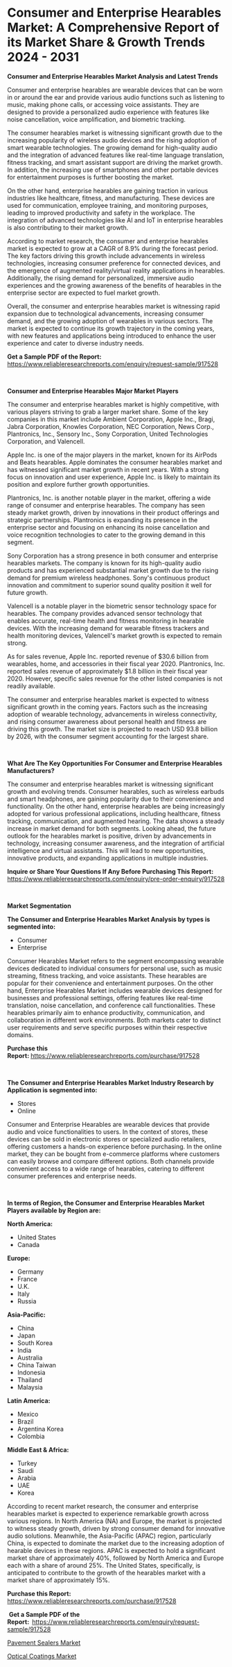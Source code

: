 <p><h1>Consumer and Enterprise Hearables Market: A Comprehensive Report of its Market Share & Growth Trends 2024 - 2031</h1></p><p><strong>Consumer and Enterprise Hearables Market Analysis and Latest Trends</strong></p>
<p><p>Consumer and enterprise hearables are wearable devices that can be worn in or around the ear and provide various audio functions such as listening to music, making phone calls, or accessing voice assistants. They are designed to provide a personalized audio experience with features like noise cancellation, voice amplification, and biometric tracking.</p><p>The consumer hearables market is witnessing significant growth due to the increasing popularity of wireless audio devices and the rising adoption of smart wearable technologies. The growing demand for high-quality audio and the integration of advanced features like real-time language translation, fitness tracking, and smart assistant support are driving the market growth. In addition, the increasing use of smartphones and other portable devices for entertainment purposes is further boosting the market.</p><p>On the other hand, enterprise hearables are gaining traction in various industries like healthcare, fitness, and manufacturing. These devices are used for communication, employee training, and monitoring purposes, leading to improved productivity and safety in the workplace. The integration of advanced technologies like AI and IoT in enterprise hearables is also contributing to their market growth.</p><p>According to market research, the consumer and enterprise hearables market is expected to grow at a CAGR of 8.9% during the forecast period. The key factors driving this growth include advancements in wireless technologies, increasing consumer preference for connected devices, and the emergence of augmented reality/virtual reality applications in hearables. Additionally, the rising demand for personalized, immersive audio experiences and the growing awareness of the benefits of hearables in the enterprise sector are expected to fuel market growth.</p><p>Overall, the consumer and enterprise hearables market is witnessing rapid expansion due to technological advancements, increasing consumer demand, and the growing adoption of wearables in various sectors. The market is expected to continue its growth trajectory in the coming years, with new features and applications being introduced to enhance the user experience and cater to diverse industry needs.</p></p>
<p><strong>Get a Sample PDF of the Report:&nbsp;</strong> <a href="https://www.reliableresearchreports.com/enquiry/request-sample/917528">https://www.reliableresearchreports.com/enquiry/request-sample/917528</a></p>
<p>&nbsp;</p>
<p><strong>Consumer and Enterprise Hearables Major Market Players</strong></p>
<p><p>The consumer and enterprise hearables market is highly competitive, with various players striving to grab a larger market share. Some of the key companies in this market include Ambient Corporation, Apple Inc., Bragi, Jabra Corporation, Knowles Corporation, NEC Corporation, News Corp., Plantronics, Inc., Sensory Inc., Sony Corporation, United Technologies Corporation, and Valencell.</p><p>Apple Inc. is one of the major players in the market, known for its AirPods and Beats hearables. Apple dominates the consumer hearables market and has witnessed significant market growth in recent years. With a strong focus on innovation and user experience, Apple Inc. is likely to maintain its position and explore further growth opportunities.</p><p>Plantronics, Inc. is another notable player in the market, offering a wide range of consumer and enterprise hearables. The company has seen steady market growth, driven by innovations in their product offerings and strategic partnerships. Plantronics is expanding its presence in the enterprise sector and focusing on enhancing its noise cancellation and voice recognition technologies to cater to the growing demand in this segment.</p><p>Sony Corporation has a strong presence in both consumer and enterprise hearables markets. The company is known for its high-quality audio products and has experienced substantial market growth due to the rising demand for premium wireless headphones. Sony's continuous product innovation and commitment to superior sound quality position it well for future growth.</p><p>Valencell is a notable player in the biometric sensor technology space for hearables. The company provides advanced sensor technology that enables accurate, real-time health and fitness monitoring in hearable devices. With the increasing demand for wearable fitness trackers and health monitoring devices, Valencell's market growth is expected to remain strong.</p><p>As for sales revenue, Apple Inc. reported revenue of $30.6 billion from wearables, home, and accessories in their fiscal year 2020. Plantronics, Inc. reported sales revenue of approximately $1.8 billion in their fiscal year 2020. However, specific sales revenue for the other listed companies is not readily available.</p><p>The consumer and enterprise hearables market is expected to witness significant growth in the coming years. Factors such as the increasing adoption of wearable technology, advancements in wireless connectivity, and rising consumer awareness about personal health and fitness are driving this growth. The market size is projected to reach USD 93.8 billion by 2026, with the consumer segment accounting for the largest share.</p></p>
<p>&nbsp;</p>
<p><strong>What Are The Key Opportunities For Consumer and Enterprise Hearables Manufacturers?</strong></p>
<p><p>The consumer and enterprise hearables market is witnessing significant growth and evolving trends. Consumer hearables, such as wireless earbuds and smart headphones, are gaining popularity due to their convenience and functionality. On the other hand, enterprise hearables are being increasingly adopted for various professional applications, including healthcare, fitness tracking, communication, and augmented hearing. The data shows a steady increase in market demand for both segments. Looking ahead, the future outlook for the hearables market is positive, driven by advancements in technology, increasing consumer awareness, and the integration of artificial intelligence and virtual assistants. This will lead to new opportunities, innovative products, and expanding applications in multiple industries.</p></p>
<p><strong>Inquire or Share Your Questions If Any Before Purchasing This Report:</strong> <a href="https://www.reliableresearchreports.com/enquiry/pre-order-enquiry/917528">https://www.reliableresearchreports.com/enquiry/pre-order-enquiry/917528</a></p>
<p>&nbsp;</p>
<p><strong>Market Segmentation</strong></p>
<p><strong>The Consumer and Enterprise Hearables Market Analysis by types is segmented into:</strong></p>
<p><ul><li>Consumer</li><li>Enterprise</li></ul></p>
<p><p>Consumer Hearables Market refers to the segment encompassing wearable devices dedicated to individual consumers for personal use, such as music streaming, fitness tracking, and voice assistants. These hearables are popular for their convenience and entertainment purposes. On the other hand, Enterprise Hearables Market includes wearable devices designed for businesses and professional settings, offering features like real-time translation, noise cancellation, and conference call functionalities. These hearables primarily aim to enhance productivity, communication, and collaboration in different work environments. Both markets cater to distinct user requirements and serve specific purposes within their respective domains.</p></p>
<p><strong>Purchase this Report:&nbsp;</strong><a href="https://www.reliableresearchreports.com/purchase/917528">https://www.reliableresearchreports.com/purchase/917528</a></p>
<p>&nbsp;</p>
<p><strong>The Consumer and Enterprise Hearables Market Industry Research by Application is segmented into:</strong></p>
<p><ul><li>Stores</li><li>Online</li></ul></p>
<p><p>Consumer and Enterprise Hearables are wearable devices that provide audio and voice functionalities to users. In the context of stores, these devices can be sold in electronic stores or specialized audio retailers, offering customers a hands-on experience before purchasing. In the online market, they can be bought from e-commerce platforms where customers can easily browse and compare different options. Both channels provide convenient access to a wide range of hearables, catering to different consumer preferences and enterprise needs.</p></p>
<p>&nbsp;</p>
<p><strong>In terms of Region, the Consumer and Enterprise Hearables Market Players available by Region are:</strong></p>
<p>
    <p> <strong> North America: </strong>
        <ul>
            <li>United States</li>
            <li>Canada</li>
        </ul>
        </p> 
    <p> <strong> Europe: </strong>
        <ul>
            <li>Germany</li>
            <li>France</li>
            <li>U.K.</li>
            <li>Italy</li>
            <li>Russia</li>
        </ul>
        </p> 
    <p> <strong> Asia-Pacific: </strong>
        <ul>
            <li>China</li>
            <li>Japan</li>
            <li>South Korea</li>
            <li>India</li>
            <li>Australia</li>
            <li>China Taiwan</li>
            <li>Indonesia</li>
            <li>Thailand</li>
            <li>Malaysia</li>
        </ul>
        </p> 
    <p> <strong> Latin America: </strong>
        <ul>
            <li>Mexico</li>
            <li>Brazil</li>
            <li>Argentina Korea</li>
            <li>Colombia</li>
        </ul>
        </p> 
    <p> <strong> Middle East & Africa: </strong>
        <ul>
            <li>Turkey</li>
            <li>Saudi</li>
            <li>Arabia</li>
            <li>UAE</li>
            <li>Korea</li>
        </ul>
    </p>
    </p>
<p><p>According to recent market research, the consumer and enterprise hearables market is expected to experience remarkable growth across various regions. In North America (NA) and Europe, the market is projected to witness steady growth, driven by strong consumer demand for innovative audio solutions. Meanwhile, the Asia-Pacific (APAC) region, particularly China, is expected to dominate the market due to the increasing adoption of hearable devices in these regions. APAC is expected to hold a significant market share of approximately 40%, followed by North America and Europe each with a share of around 25%. The United States, specifically, is anticipated to contribute to the growth of the hearables market with a market share of approximately 15%.</p></p>
<p><strong>Purchase this Report: </strong><a href="https://www.reliableresearchreports.com/purchase/917528">https://www.reliableresearchreports.com/purchase/917528</a></p>
<p>&nbsp;<strong>Get a Sample PDF of the Report:&nbsp;&nbsp;</strong><a href="https://www.reliableresearchreports.com/enquiry/request-sample/917528">https://www.reliableresearchreports.com/enquiry/request-sample/917528</a></p>
<p><strong></strong></p>
<p><p><a href="https://www.linkedin.com/pulse/pavement-sealers-market-share-amp-new-trends-analysis-vnste?trackingId=6yGqg10rQdqG9L1OJIQdxQ%3D%3D">Pavement Sealers Market</a></p><p><a href="https://www.linkedin.com/pulse/optical-coatings-market-research-report-unlocks-analysis-93uye?trackingId=pH0qG8tqRyGdYxMuAizGnw%3D%3D">Optical Coatings Market</a></p></p>